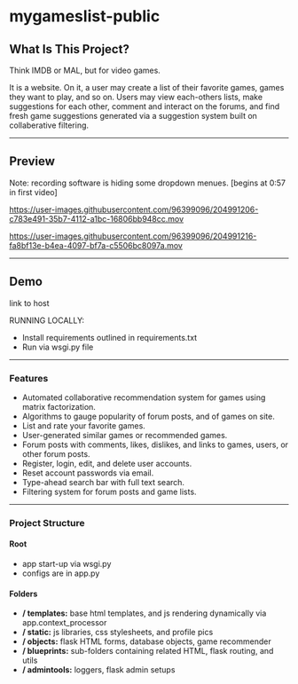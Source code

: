 # mygameslist-public

## What Is This Project?
Think IMDB or MAL, but for video games. 

It is a website. On it, a user may create a list of their favorite games, games they want to play, and so on. Users may view each-others lists, make suggestions for each other, comment and interact on the forums, and find fresh game suggestions generated via a suggestion system built on collaberative filtering.
 
---

## Preview

Note: recording software is hiding some dropdown menues. [begins at 0:57 in first video]



https://user-images.githubusercontent.com/96399096/204991206-c783e491-35b7-4112-a1bc-16806bb948cc.mov


https://user-images.githubusercontent.com/96399096/204991216-fa8bf13e-b4ea-4097-bf7a-c5506bc8097a.mov



---

## Demo
link to host

RUNNING LOCALLY:
* Install requirements outlined in requirements.txt
* Run via wsgi.py file

---

### Features
* Automated collaborative recommendation system for games using matrix factorization.
* Algorithms to gauge popularity of forum posts, and of games on site.
* List and rate your favorite games.
* User-generated similar games or recommended games.
* Forum posts with comments, likes, dislikes, and links to games, users, or other forum posts.
* Register, login, edit, and delete user accounts.
* Reset account passwords via email.
* Type-ahead search bar with full text search.
* Filtering system for forum posts and game lists.

---

### Project Structure
#### Root
* app start-up via wsgi.py
* configs are in app.py

#### Folders
* **/ templates:** base html templates, and js rendering dynamically via app.context_processor 
* **/ static:** js libraries, css stylesheets, and profile pics
* **/ objects:** flask HTML forms, database objects, game recommender
* **/ blueprints:** sub-folders containing related HTML, flask routing, and utils
* **/ admintools:** loggers, flask admin setups
